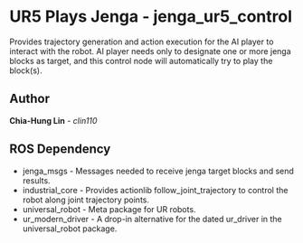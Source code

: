 # UR5 Plays Jenga - jenga_ur5_control

Provides trajectory generation and action execution for the AI player to interact with the robot. AI player needs only to designate one or more jenga blocks as target, and this control node will automatically try to play the block(s). 

## Author
**Chia-Hung Lin** - *clin110*

## ROS Dependency
* jenga_msgs - Messages needed to receive jenga target blocks and send results.
* industrial_core - Provides actionlib follow_joint_trajectory to control the robot along joint trajectory points. 
* universal_robot - Meta package for UR robots.
* ur_modern_driver - A drop-in alternative for the dated ur_driver in the universal_robot package.